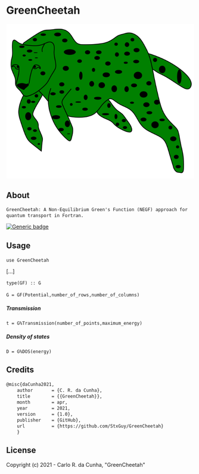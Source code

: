 # GreenCheetah

![Logo](https://github.com/StxGuy/GreenCheetah/blob/main/gsheetah.svg)

## About

    GreenCheetah: A Non-Equilibrium Green's Function (NEGF) approach for quantum transport in Fortran.

[![Generic badge](https://img.shields.io/badge/GitHub-StxGuy/GreenCheetah-<COLOR>.svg)](https://github.com/StxGuy/GreenCheetah)

## Usage

```use GreenCheetah```

[...]

```
type(GF) :: G
   
G = GF(Potential,number_of_rows,number_of_columns)
```
   
##### Transmission

``` 
t = G%Transmission(number_of_points,maximum_energy)
```

##### Density of states

``` 
D = G%DOS(energy)
``` 


## Credits


    @misc{daCunha2021,
        author       = {C. R. da Cunha},
        title        = {{GreenCheetah}},
        month        = apr,
        year         = 2021,
        version      = {1.0},
        publisher    = {GitHub},
        url          = {https://github.com/StxGuy/GreenCheetah}
        }
        
## License

Copyright (c) 2021 - Carlo R. da Cunha, "GreenCheetah"
